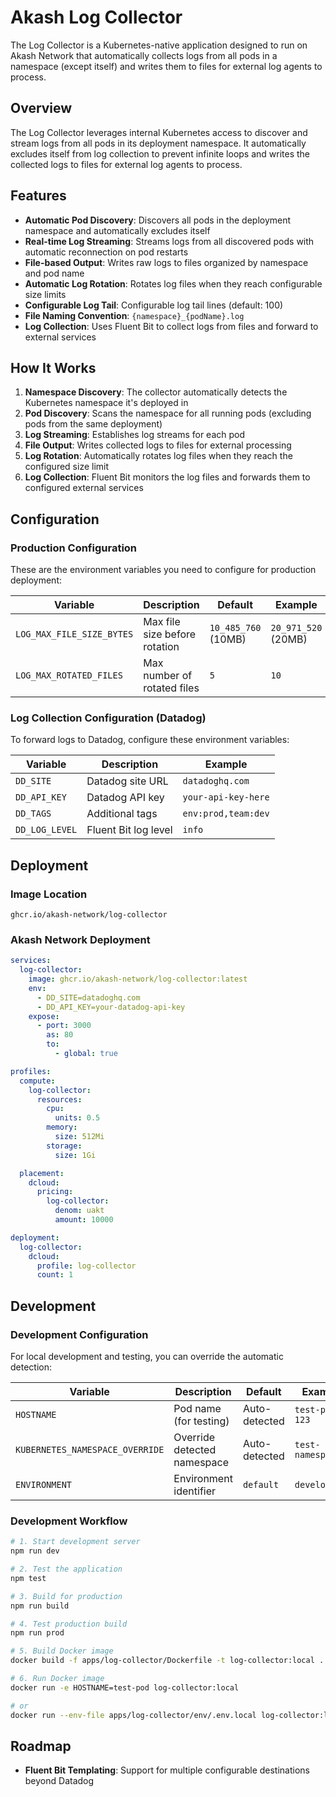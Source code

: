 # Akash Log Collector

The Log Collector is a Kubernetes-native application designed to run on Akash Network that automatically collects logs from all pods in a namespace (except itself) and writes them to files for external log agents to process.

## Overview

The Log Collector leverages internal Kubernetes access to discover and stream logs from all pods in its deployment namespace. It automatically excludes itself from log collection to prevent infinite loops and writes the collected logs to files for external log agents to process.

## Features

- **Automatic Pod Discovery**: Discovers all pods in the deployment namespace and automatically excludes itself
- **Real-time Log Streaming**: Streams logs from all discovered pods with automatic reconnection on pod restarts
- **File-based Output**: Writes raw logs to files organized by namespace and pod name
- **Automatic Log Rotation**: Rotates log files when they reach configurable size limits
- **Configurable Log Tail**: Configurable log tail lines (default: 100)
- **File Naming Convention**: `{namespace}_{podName}.log`
- **Log Collection**: Uses Fluent Bit to collect logs from files and forward to external services

## How It Works

1. **Namespace Discovery**: The collector automatically detects the Kubernetes namespace it's deployed in
2. **Pod Discovery**: Scans the namespace for all running pods (excluding pods from the same deployment)
3. **Log Streaming**: Establishes log streams for each pod
4. **File Output**: Writes collected logs to files for external processing
5. **Log Rotation**: Automatically rotates log files when they reach the configured size limit
6. **Log Collection**: Fluent Bit monitors the log files and forwards them to configured external services

## Configuration

### Production Configuration

These are the environment variables you need to configure for production deployment:

| Variable                  | Description                   | Default             | Example             |
| ------------------------- | ----------------------------- | ------------------- | ------------------- |
| `LOG_MAX_FILE_SIZE_BYTES` | Max file size before rotation | `10_485_760` (10MB) | `20_971_520` (20MB) |
| `LOG_MAX_ROTATED_FILES`   | Max number of rotated files   | `5`                 | `10`                |

### Log Collection Configuration (Datadog)

To forward logs to Datadog, configure these environment variables:

| Variable       | Description          | Example             |
| -------------- | -------------------- | ------------------- |
| `DD_SITE`      | Datadog site URL     | `datadoghq.com`     |
| `DD_API_KEY`   | Datadog API key      | `your-api-key-here` |
| `DD_TAGS`      | Additional tags      | `env:prod,team:dev` |
| `DD_LOG_LEVEL` | Fluent Bit log level | `info`              |

## Deployment

### Image Location

```text
ghcr.io/akash-network/log-collector
```

### Akash Network Deployment

```yaml
services:
  log-collector:
    image: ghcr.io/akash-network/log-collector:latest
    env:
      - DD_SITE=datadoghq.com
      - DD_API_KEY=your-datadog-api-key
    expose:
      - port: 3000
        as: 80
        to:
          - global: true

profiles:
  compute:
    log-collector:
      resources:
        cpu:
          units: 0.5
        memory:
          size: 512Mi
        storage:
          size: 1Gi

  placement:
    dcloud:
      pricing:
        log-collector:
          denom: uakt
          amount: 10000

deployment:
  log-collector:
    dcloud:
      profile: log-collector
      count: 1
```

## Development

### Development Configuration

For local development and testing, you can override the automatic detection:

| Variable                        | Description                 | Default       | Example          |
| ------------------------------- | --------------------------- | ------------- | ---------------- |
| `HOSTNAME`                      | Pod name (for testing)      | Auto-detected | `test-pod-123`   |
| `KUBERNETES_NAMESPACE_OVERRIDE` | Override detected namespace | Auto-detected | `test-namespace` |
| `ENVIRONMENT`                   | Environment identifier      | `default`     | `development`    |

### Development Workflow

```bash
# 1. Start development server
npm run dev

# 2. Test the application
npm test

# 3. Build for production
npm run build

# 4. Test production build
npm run prod

# 5. Build Docker image
docker build -f apps/log-collector/Dockerfile -t log-collector:local .

# 6. Run Docker image
docker run -e HOSTNAME=test-pod log-collector:local

# or
docker run --env-file apps/log-collector/env/.env.local log-collector:local
```

## Roadmap

- **Fluent Bit Templating**: Support for multiple configurable destinations beyond Datadog
